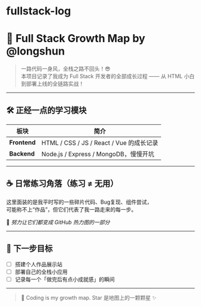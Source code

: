 # fullstack-log
# 🌱 Full Stack Growth Map by @longshun

> 一路代码一身风，全栈之路不回头！😎  
> 本项目记录了我成为 Full Stack 开发者的全部成长过程 —— 从 HTML 小白到部署上线的全链路实战！
---

## 🛠 正经一点的学习模块

| 板块 | 简介 |
|------|------|
| **Frontend** | HTML / CSS / JS / React / Vue 的成长记录 |
| **Backend** | Node.js / Express / MongoDB，慢慢开坑 |


---

## ☕ 日常练习角落（练习 ≠ 无用）

这里面装的是我平时写的一些碎片代码、Bug复现、组件尝试，  
可能称不上“作品”，但它们代表了我一路走来的每一步。

🧩 *努力让它们都变成 GitHub 热力图的一部分*

---



## 🧭 下一步目标

- [ ] 搭建个人作品展示站
- [ ] 部署自己的全栈小应用
- [ ] 记录每一个「做完后有点小成就感」的瞬间

---

> 🐾 Coding is my growth map. Star 是地图上的一颗颗星 ✨
